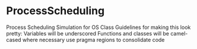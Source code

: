 # ProcessScheduling
Process Scheduling Simulation for OS Class
Guidelines for making this look pretty:
  Variables will be underscored
  Functions and classes will be camel-cased
  where necessary use pragma regions to consolidate code
